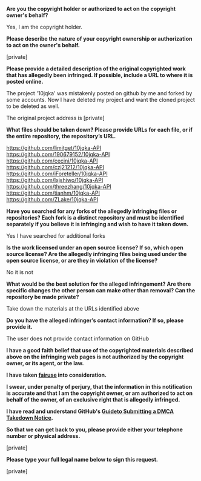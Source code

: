 **Are you the copyright holder or authorized to act on the copyright owner's behalf?**

Yes, I am the copyright holder.

**Please describe the nature of your copyright ownership or authorization to act on the owner's behalf.**

[private]

**Please provide a detailed description of the original copyrighted work that has allegedly been infringed. If possible, include a URL to where it is posted online.**

The project '10jqka' was mistakenly posted on github by me and forked by some accounts. Now I have deleted my project and want the cloned project to be deleted as well.

The original project address is [private]

**What files should be taken down? Please provide URLs for each file, or if the entire repository, the repository’s URL.**

https://github.com/limitget/10jqka-API  
https://github.com/190679152/10jqka-API  
https://github.com/cecini/10jqka-API  
https://github.com/czj21212/10jqka-API  
https://github.com/iForeteller/10jqka-API  
https://github.com/lxjshiwo/10jqka-API  
https://github.com/threezhang/10jqka-API  
https://github.com/tianhm/10jqka-API  
https://github.com/ZLake/10jqka-API

**Have you searched for any forks of the allegedly infringing files or repositories? Each fork is a distinct repository and must be identified separately if you believe it is infringing and wish to have it taken down.**

Yes I have searched for additional forks

**Is the work licensed under an open source license? If so, which open source license? Are the allegedly infringing files being used under the open source license, or are they in violation of the license?**

No it is not

**What would be the best solution for the alleged infringement? Are there specific changes the other person can make other than removal? Can the repository be made private?**

Take down the materials at the URLs identified above

**Do you have the alleged infringer’s contact information? If so, please provide it.**

The user does not provide contact information on GitHub

**I have a good faith belief that use of the copyrighted materials described above on the infringing web pages is not authorized by the copyright owner, or its agent, or the law.**

**I have taken <a href="https://www.lumendatabase.org/topics/22">fairuse</a> into consideration.**

**I swear, under penalty of perjury, that the information in this notification is accurate and that I am the copyright owner, or am authorized to act on behalf of the owner, of an exclusive right that is allegedly infringed.**

**I have read and understand GitHub's <a href="https://help.github.com/articles/guide-to-submitting-a-dmca-takedown-notice/">Guideto Submitting a DMCA Takedown Notice</a>.**

**So that we can get back to you, please provide either your telephone number or physical address.**

[private]

**Please type your full legal name below to sign this request.**

[private]

